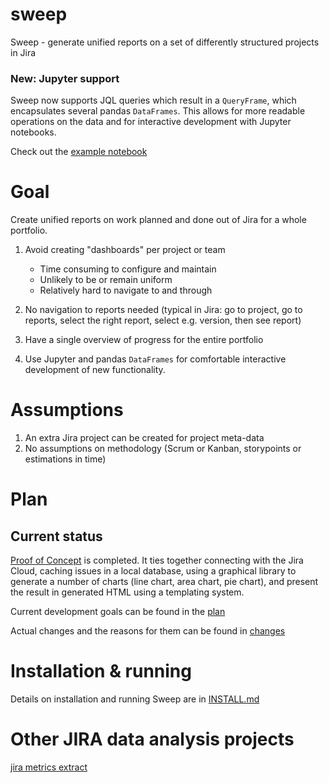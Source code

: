 # sweep
Sweep - generate unified reports on a set of differently structured projects in Jira

### New: Jupyter support

Sweep now supports JQL queries which result in a `QueryFrame`, which encapsulates several pandas `DataFrames`.
This allows for more readable operations on the data and for interactive development with Jupyter notebooks.

Check out the [example notebook](src/notebook_to_jira.ipynb)

# Goal
Create unified reports on work planned and done out of Jira for a whole portfolio.

1. Avoid creating "dashboards" per project or team
   - Time consuming to configure and maintain
   - Unlikely to be or remain uniform
   - Relatively hard to navigate to and through

2. No navigation to reports needed (typical in Jira: go to project, go to reports, select the right report, select e.g. version, then see report)

3. Have a single overview of progress for the entire portfolio

4. Use Jupyter and pandas `DataFrames` for comfortable interactive development of new functionality.

# Assumptions
1. An extra Jira project can be created for project meta-data
2. No assumptions on methodology (Scrum or Kanban, storypoints or estimations in time)

# Plan

## Current status

[Proof of Concept](poc.md) is completed. It ties together connecting with the Jira Cloud, caching issues in a local database, using a graphical library to generate a number of charts (line chart, area chart, pie chart), and present the result in generated HTML using a templating system. 

Current development goals can be found in the [plan](plan.md)

Actual changes and the reasons for them can be found in [changes](changes.md)

# Installation & running
Details on installation and running Sweep are in [INSTALL.md](INSTALL.md)

# Other JIRA data analysis projects
[jira metrics extract](https://github.com/rnwolf/jira-metrics-extract)
